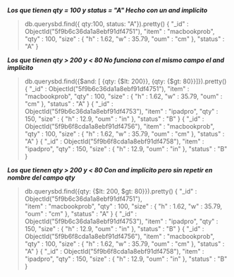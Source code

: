
***Los que tienen qty = 100 y status = "A"
Hecho con un and implícito***

> db.querysbd.find({ qty:100, status: "A"}).pretty()
{
        "_id" : ObjectId("5f9b6c36da1a8ebf91df4751"),
        "item" : "macbookprob",
        "qty" : 100,
        "size" : {
                "h" : 1.62,
                "w" : 35.79,
                "oum" : "cm"
        },
        "status" : "A"
}

***Los que tienen qty > 200 y < 80
No funciona con el mismo campo el and implícito***

> db.querysbd.find({$and: [ {qty: {$lt: 200}}, {qty: {$gt: 80}}]}).pretty()
{
        "_id" : ObjectId("5f9b6c36da1a8ebf91df4751"),
        "item" : "macbookprob",
        "qty" : 100,
        "size" : {
                "h" : 1.62,
                "w" : 35.79,
                "oum" : "cm"
        },
        "status" : "A"
}
{
        "_id" : ObjectId("5f9b6c36da1a8ebf91df4753"),
        "item" : "ipadpro",
        "qty" : 150,
        "size" : {
                "h" : 12.9,
                "oum" : "in"
        },
        "status" : "B"
}
{
        "_id" : ObjectId("5f9b6f8cda1a8ebf91df4756"),
        "item" : "macbookprob",
        "qty" : 100,
        "size" : {
                "h" : 1.62,
                "w" : 35.79,
                "oum" : "cm"
        },
        "status" : "A"
}
{
        "_id" : ObjectId("5f9b6f8cda1a8ebf91df4758"),
        "item" : "ipadpro",
        "qty" : 150,
        "size" : {
                "h" : 12.9,
                "oum" : "in"
        },
        "status" : "B"
}
>

***Los que tienen qty > 200 y < 80
Con and implícito pero sin repetir en nombre del campo qty***

> db.querysbd.find({qty: {$lt: 200, $gt: 80}}).pretty() 
{
        "_id" : ObjectId("5f9b6c36da1a8ebf91df4751"),  
        "item" : "macbookprob",
        "qty" : 100,
        "size" : {
                "h" : 1.62,
                "w" : 35.79,
                "oum" : "cm"
        },
        "status" : "A"
}
{
        "_id" : ObjectId("5f9b6c36da1a8ebf91df4753"),
        "item" : "ipadpro",
        "qty" : 150,
        "size" : {
                "h" : 12.9,
                "oum" : "in"
        },
        "status" : "B"
}
{
        "_id" : ObjectId("5f9b6f8cda1a8ebf91df4756"),
        "item" : "macbookprob",
        "qty" : 100,
        "size" : {
                "h" : 1.62,
                "w" : 35.79,
                "oum" : "cm"
        },
        "status" : "A"
}
{
        "_id" : ObjectId("5f9b6f8cda1a8ebf91df4758"),
        "item" : "ipadpro",
        "qty" : 150,
        "size" : {
                "h" : 12.9,
                "oum" : "in"
        },
        "status" : "B"
}
>

